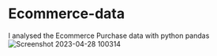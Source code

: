 # Ecommerce-data
I analysed the Ecommerce Purchase data with python pandas
![Screenshot 2023-04-28 100314](https://github.com/Harish-Sujanmulk-369/Ecommerce-data/assets/100031745/5d45c3ea-ffc0-45f6-8bec-9e30a363c4cd)
